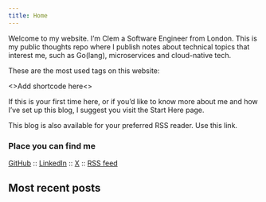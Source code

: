 ```yaml
---
title: Home
---
```


Welcome to my website. I’m Clem a Software Engineer from London. This is my public thoughts repo where I publish notes about technical topics that interest me, such as Go(lang), microservices and cloud-native tech.

These are the most used tags on this website:

<>Add shortcode here<>

If this is your first time here, or if you’d like to know more about me and how I’ve set up this blog, I suggest you visit the Start Here page.

This blog is also available for your preferred RSS reader. Use this link.

### Place you can find me

[GitHub](https://github.com/ClemSK) :: [LinkedIn](https://www.linkedin.com/in/clem-sk/) :: [X](https://twitter.com/clem__sk) :: [RSS feed](http://localhost:1313/posts/index.xml)


## Most recent posts
